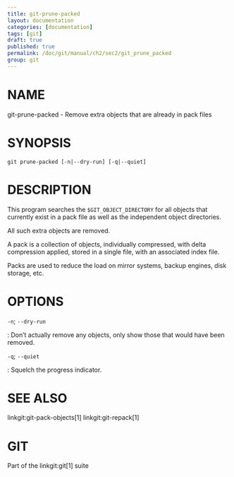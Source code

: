 ```yaml
---
title: git-prune-packed
layout: documentation
categories: [documentation]
tags: [git]
draft: true
published: true
permalink: /doc/git/manual/ch2/sec2/git_prune_packed
group: git
---
```


NAME
====

git-prune-packed - Remove extra objects that are already in pack files

SYNOPSIS
========

    git prune-packed [-n|--dry-run] [-q|--quiet]

DESCRIPTION
===========

This program searches the `$GIT_OBJECT_DIRECTORY` for all objects that currently exist in a pack file as well as the independent object directories.

All such extra objects are removed.

A pack is a collection of objects, individually compressed, with delta compression applied, stored in a single file, with an associated index file.

Packs are used to reduce the load on mirror systems, backup engines, disk storage, etc.

OPTIONS
=======

`-n`; `--dry-run`

:   Don’t actually remove any objects, only show those that would have been removed.

`-q`; `--quiet`

:   Squelch the progress indicator.

SEE ALSO
========

linkgit:git-pack-objects\[1\] linkgit:git-repack\[1\]

GIT
===

Part of the linkgit:git\[1\] suite
